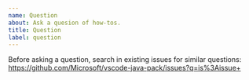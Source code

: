 ```yaml
---
name: Question
about: Ask a quesion of how-tos.
title: Question
label: question
---
```


Before asking a question, search in existing issues for similar questions: https://github.com/Microsoft/vscode-java-pack/issues?q=is%3Aissue+
